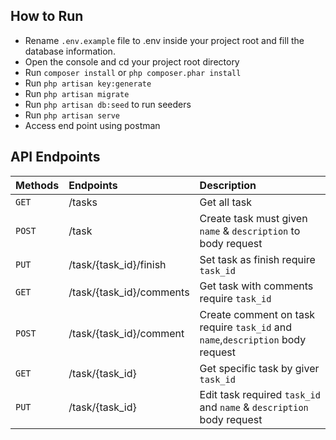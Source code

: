 ## How to Run 
- Rename `.env.example` file to .env inside your project root and fill the database information.
- Open the console and cd your project root directory
- Run `composer install` or `php composer.phar install`
- Run `php artisan key:generate`
- Run `php artisan migrate`
- Run `php artisan db:seed` to run seeders
- Run `php artisan serve`
- Access end point using postman


## API Endpoints
| Methods        | Endpoints      | Description|
| :------------- | :---------- | :----------- |
|  `GET` | /tasks  | Get all task    |
| `POST`  | /task | Create task must given `name` & `description` to body request |
| `PUT`  | /task/{task_id}/finish | Set task as finish require `task_id` |
|  `GET` |/task/{task_id}/comments   |  Get task with comments require `task_id`   |
| `POST`  | /task/{task_id}/comment | Create comment on task require `task_id` and `name`,`description` body request  |
|  `GET` | /task/{task_id}  | Get specific task by giver `task_id`   |
| `PUT`  | /task/{task_id} | Edit task required `task_id` and `name` & `description` body request  |
